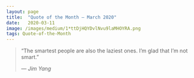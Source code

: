 ```yaml
---
layout:	page
title:	"Quote of the Month — March 2020"
date:	2020-03-11
image: /images/medium/1*ttDjHQYDvlNvu9laMHOYRA.png
tags: Quote-of-the-Month
---
```


> “The smartest people are also the laziest ones. I’m glad that I’m not smart.”
> 
> — *Jim Yang* 